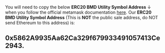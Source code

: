 You will need to copy the below **ERC20 BMD Utility Symbol Address** ↓ when you follow the official metamask documentation [here](https://metamask.zendesk.com/hc/en-us/articles/360015489031-Adding-and-Managing-Tokens-ERC20-In-The-New-UI).
Our **ERC20 BMD Utility Symbol Address** (This is **NOT** the public sale address, do NOT send Ethereum to this address) is:
## **0x5862A9935Aa62Ca329f679933491057413Ce2943**. 


